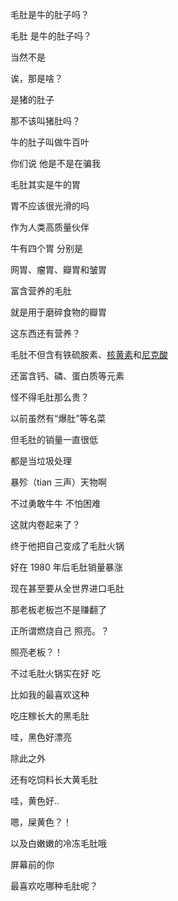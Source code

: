 毛肚是牛的肚子吗？

毛肚 是牛的肚子吗？

当然不是

诶，那是啥？

是猪的肚子

那不该叫猪肚吗？

牛的肚子叫做牛百叶

你们说 他是不是在骗我

毛肚其实是牛的胃

胃不应该很光滑的吗

作为人类高质量伙伴

牛有四个胃 分别是

网胃、瘤胃、瓣胃和皱胃

富含营养的毛肚

就是用于磨碎食物的瓣胃

这东西还有营养？

毛肚不但含有铁硫胺素、[核黄素](https://baike.baidu.com/item/核黄素/1136118)和[尼克酸](https://baike.baidu.com/item/尼克酸/4450160)

还富含钙、磷、蛋白质等元素

怪不得毛肚那么贵？

以前虽然有“爆肚”等名菜

但毛肚的销量一直很低

都是当垃圾处理

暴殄（tian 三声）天物啊

不过勇敢牛牛 不怕困难

这就内卷起来了？

终于他把自己变成了毛肚火锅

好在 1980 年后毛肚销量暴涨

现在甚至要从全世界进口毛肚

那老板老板岂不是赚翻了

正所谓燃烧自己 照亮。？

照亮老板？！

不过毛肚火锅实在好 吃

比如我的最喜欢这种

吃庄稼长大的黑毛肚

哇，黑色好漂亮

除此之外

还有吃饲料长大黄毛肚

哇，黄色好..

嗯，屎黄色？！

以及白嫩嫩的冷冻毛肚哦

屏幕前的你

最喜欢吃哪种毛肚呢？